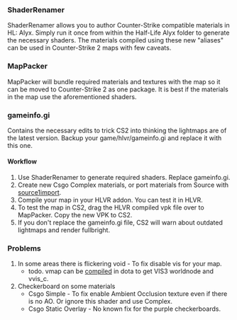 ### ShaderRenamer
ShaderRenamer allows you to author Counter-Strike compatible materials in HL: Alyx. Simply run it once from within the Half-Life Alyx folder to generate the necessary shaders. The materials compiled using these new "aliases" can be used in Counter-Strike 2 maps with few caveats.

### MapPacker
MapPacker will bundle required materials and textures with the map so it can be moved to Counter-Strike 2 as one package. It is best if the materials in the map use the aforementioned shaders.

### gameinfo.gi
Contains the necessary edits to trick CS2 into thinking the lightmaps are of the latest version. Backup your game/hlvr/gameinfo.gi and replace it with this one. 

#### Workflow

1. Use ShaderRenamer to generate required shaders. Replace gameinfo.gi.
2. Create new Csgo Complex materials, or port materials from Source with [source1import](https://github.com/kristiker/source1import).
3. Compile your map in your HLVR addon. You can test it in HLVR.
4. To test the map in CS2, drag the HLVR compiled vpk file over to MapPacker. Copy the new VPK to CS2.
5. If you don't replace the gameinfo.gi file, CS2 will warn about outdated lightmaps and render fullbright.

### Problems

1. In some areas there is flickering void - To fix disable vis for your map.
    - todo. vmap can be [compiled](/content/dota_addons/cs2/maps/COMPILEVIS3.cmd) in dota to get VIS3 worldnode and vvis_c.
3. Checkerboard on some materials
    - Csgo Simple - To fix enable Ambient Occlusion texture even if there is no AO. Or ignore this shader and use Complex.
    - Csgo Static Overlay - No known fix for the purple checkerboards.
